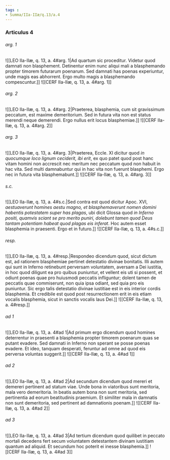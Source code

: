 ```yaml
---
tags : 
- Summa/IIa-IIæ/q.13/a.4
---
```


### Articulus 4

###### arg. 1
![[LEO IIa-IIæ, q. 13, a. 4#arg. 1|Ad quartum sic proceditur. Videtur quod damnati non blasphement. Detinentur enim nunc aliqui mali a blasphemando propter timorem futurarum poenarum. Sed damnati has poenas experiuntur, unde magis eas abhorrent. Ergo multo magis a blasphemando compescuntur.]]
![[CERF IIa-IIæ, q. 13, a. 4#arg. 1]]

###### arg. 2
![[LEO IIa-IIæ, q. 13, a. 4#arg. 2|Praeterea, blasphemia, cum sit gravissimum peccatum, est maxime demeritorium. Sed in futura vita non est status merendi neque demerendi. Ergo nullus erit locus blasphemiae.]]
![[CERF IIa-IIæ, q. 13, a. 4#arg. 2]]

###### arg. 3
![[LEO IIa-IIæ, q. 13, a. 4#arg. 3|Praeterea, Eccle. XI dicitur quod *in quocumque loco lignum ceciderit, ibi erit*, ex quo patet quod post hanc vitam homini non accrescit nec meritum nec peccatum quod non habuit in hac vita. Sed multi damnabuntur qui in hac vita non fuerunt blasphemi. Ergo nec in futura vita blasphemabunt.]]
![[CERF IIa-IIæ, q. 13, a. 4#arg. 3]]

###### s.c.
![[LEO IIa-IIæ, q. 13, a. 4#s.c.|Sed contra est quod dicitur Apoc. XVI, *aestuaverunt homines aestu magno, et blasphemaverunt nomen domini habentis potestatem super has plagas*, ubi dicit Glossa quod *in Inferno positi, quamvis sciant se pro merito puniri, dolebunt tamen quod Deus tantam potentiam habeat quod plagas eis inferat*. Hoc autem esset blasphemia in praesenti. Ergo et in futuro.]]
![[CERF IIa-IIæ, q. 13, a. 4#s.c.]]

###### resp.
![[LEO IIa-IIæ, q. 13, a. 4#resp.|Respondeo dicendum quod, sicut dictum est, ad rationem blasphemiae pertinet detestatio divinae bonitatis. Illi autem qui sunt in Inferno retinebunt perversam voluntatem, aversam a Dei iustitia, in hoc quod diligunt ea pro quibus puniuntur, et vellent eis uti si possent, et odiunt poenas quae pro huiusmodi peccatis infliguntur; dolent tamen de peccatis quae commiserunt, non quia ipsa odiant, sed quia pro eis puniuntur. Sic ergo talis detestatio divinae iustitiae est in eis interior cordis blasphemia. Et credibile est quod post resurrectionem erit in eis etiam vocalis blasphemia, sicut in sanctis vocalis laus Dei.]]
![[CERF IIa-IIæ, q. 13, a. 4#resp.]]

###### ad 1
![[LEO IIa-IIæ, q. 13, a. 4#ad 1|Ad primum ergo dicendum quod homines deterrentur in praesenti a blasphemia propter timorem poenarum quas se putant evadere. Sed damnati in Inferno non sperant se posse poenas evadere. Et ideo, tanquam desperati, feruntur ad omne ad quod eis perversa voluntas suggerit.]]
![[CERF IIa-IIæ, q. 13, a. 4#ad 1]]

###### ad 2
![[LEO IIa-IIæ, q. 13, a. 4#ad 2|Ad secundum dicendum quod mereri et demereri pertinent ad statum viae. Unde bona in viatoribus sunt meritoria, mala vero demeritoria. In beatis autem bona non sunt meritoria, sed pertinentia ad eorum beatitudinis praemium. Et similiter mala in damnatis non sunt demeritoria, sed pertinent ad damnationis poenam.]]
![[CERF IIa-IIæ, q. 13, a. 4#ad 2]]

###### ad 3
![[LEO IIa-IIæ, q. 13, a. 4#ad 3|Ad tertium dicendum quod quilibet in peccato mortali decedens fert secum voluntatem detestantem divinam iustitiam quantum ad aliquid. Et secundum hoc poterit ei inesse blasphemia.]]
![[CERF IIa-IIæ, q. 13, a. 4#ad 3]]

